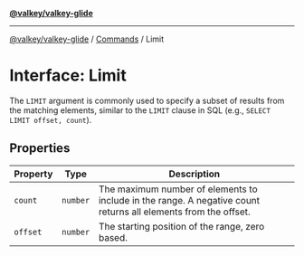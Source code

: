 [**@valkey/valkey-glide**](../../README.md)

***

[@valkey/valkey-glide](../../modules.md) / [Commands](../README.md) / Limit

# Interface: Limit

The `LIMIT` argument is commonly used to specify a subset of results from the
matching elements, similar to the `LIMIT` clause in SQL (e.g., `SELECT LIMIT offset, count`).

## Properties

| Property | Type | Description |
| ------ | ------ | ------ |
| <a id="count"></a> `count` | `number` | The maximum number of elements to include in the range. A negative count returns all elements from the offset. |
| <a id="offset"></a> `offset` | `number` | The starting position of the range, zero based. |
